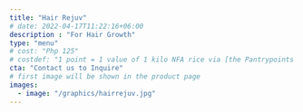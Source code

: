 ```yaml
---
title: "Hair Rejuv"
# date: 2022-04-17T11:22:16+06:00
description : "For Hair Growth"
type: "menu"
# cost: "Php 125"
# costdef: "1 point = 1 value of 1 kilo NFA rice via [the Pantrypoints system](https://pantrypoints.com)"
cta: "Contact us to Inquire"
# first image will be shown in the product page
images:
  - image: "/graphics/hairrejuv.jpg"  
---
```

